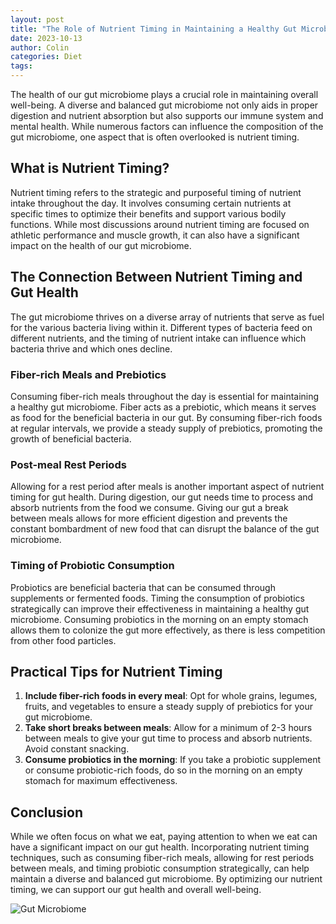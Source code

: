 ```yaml
---
layout: post
title: "The Role of Nutrient Timing in Maintaining a Healthy Gut Microbiome"
date: 2023-10-13
author: Colin
categories: Diet
tags: 
---
```


The health of our gut microbiome plays a crucial role in maintaining overall well-being. A diverse and balanced gut microbiome not only aids in proper digestion and nutrient absorption but also supports our immune system and mental health. While numerous factors can influence the composition of the gut microbiome, one aspect that is often overlooked is nutrient timing.

## What is Nutrient Timing?

Nutrient timing refers to the strategic and purposeful timing of nutrient intake throughout the day. It involves consuming certain nutrients at specific times to optimize their benefits and support various bodily functions. While most discussions around nutrient timing are focused on athletic performance and muscle growth, it can also have a significant impact on the health of our gut microbiome.

## The Connection Between Nutrient Timing and Gut Health

The gut microbiome thrives on a diverse array of nutrients that serve as fuel for the various bacteria living within it. Different types of bacteria feed on different nutrients, and the timing of nutrient intake can influence which bacteria thrive and which ones decline.

### Fiber-rich Meals and Prebiotics

Consuming fiber-rich meals throughout the day is essential for maintaining a healthy gut microbiome. Fiber acts as a prebiotic, which means it serves as food for the beneficial bacteria in our gut. By consuming fiber-rich foods at regular intervals, we provide a steady supply of prebiotics, promoting the growth of beneficial bacteria.

### Post-meal Rest Periods

Allowing for a rest period after meals is another important aspect of nutrient timing for gut health. During digestion, our gut needs time to process and absorb nutrients from the food we consume. Giving our gut a break between meals allows for more efficient digestion and prevents the constant bombardment of new food that can disrupt the balance of the gut microbiome.

### Timing of Probiotic Consumption

Probiotics are beneficial bacteria that can be consumed through supplements or fermented foods. Timing the consumption of probiotics strategically can improve their effectiveness in maintaining a healthy gut microbiome. Consuming probiotics in the morning on an empty stomach allows them to colonize the gut more effectively, as there is less competition from other food particles.

## Practical Tips for Nutrient Timing

1. **Include fiber-rich foods in every meal**: Opt for whole grains, legumes, fruits, and vegetables to ensure a steady supply of prebiotics for your gut microbiome.
2. **Take short breaks between meals**: Allow for a minimum of 2-3 hours between meals to give your gut time to process and absorb nutrients. Avoid constant snacking.
3. **Consume probiotics in the morning**: If you take a probiotic supplement or consume probiotic-rich foods, do so in the morning on an empty stomach for maximum effectiveness.

## Conclusion

While we often focus on what we eat, paying attention to when we eat can have a significant impact on our gut health. Incorporating nutrient timing techniques, such as consuming fiber-rich meals, allowing for rest periods between meals, and timing probiotic consumption strategically, can help maintain a diverse and balanced gut microbiome. By optimizing our nutrient timing, we can support our gut health and overall well-being. 

![Gut Microbiome](https://source.unsplash.com/1600x900/?gutmicrobiome)